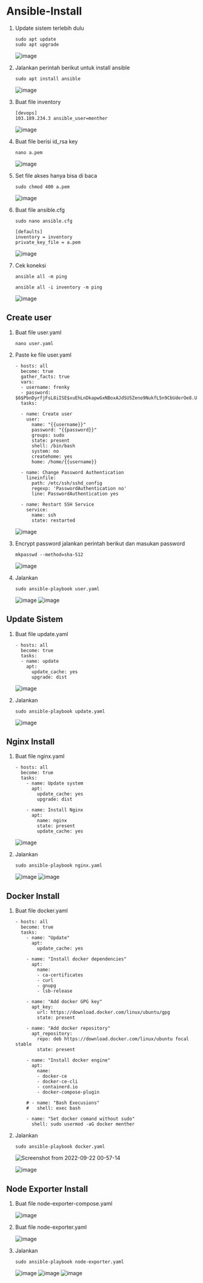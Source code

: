 # Ansible-Install


1. Update sistem terlebih dulu

       sudo apt update
       sudo apt upgrade

   ![image](https://user-images.githubusercontent.com/40049149/191546792-a9ee4267-e288-425e-8168-ffb778bc2f65.png)

2. Jalankan perintah berikut untuk install ansible

       sudo apt install ansible

   ![image](https://user-images.githubusercontent.com/40049149/191548304-382ebd5e-18ce-4135-a855-2cb54fcf7fb4.png)

3. Buat file inventory

       [devops]
       103.189.234.3 ansible_user=menther

   ![image](https://user-images.githubusercontent.com/40049149/191549807-8b31a94b-df8f-4bfa-854c-004b77e16a9d.png)

4. Buat file berisi id_rsa key

       nano a.pem

   ![image](https://user-images.githubusercontent.com/40049149/191550579-75977770-819e-48c1-a237-a4a6e9739473.png)

5. Set file akses hanya bisa di baca

       sudo chmod 400 a.pem

   ![image](https://user-images.githubusercontent.com/40049149/191551032-b0b91e1f-b01e-47cc-aa56-26291687b2a1.png)

6. Buat file ansible.cfg 

       sudo nano ansible.cfg
       
       [defaults]
       inventory = inventory
       private_key_file = a.pem

   ![image](https://user-images.githubusercontent.com/40049149/191552622-043f9fcc-72e5-4e0d-92da-71577c05fccc.png)

7. Cek koneksi

       ansible all -m ping
       
       ansible all -i inventory -m ping

   ![image](https://user-images.githubusercontent.com/40049149/191553113-16e45375-28e4-469e-8bc9-0f6211b09060.png)

## Create user

1. Buat file user.yaml

       nano user.yaml

2. Paste ke file user.yaml

       - hosts: all
         become: true
         gather_facts: true
         vars:
         - username: frenky
         - password: $6$PbnDyrfjFsL8iISE$xuEhLnDkapwGxNBoxAJdSU5Zeno9NukfL5n9CbUderOe8.UgqitNkyAmDEAtl788rmFpNS4UCxNzBhK2KYv5T.
         tasks:

         - name: Create user
           user:
             name: "{{username}}"
             password: "{{password}}"
             groups: sudo
             state: present
             shell: /bin/bash
             system: no
             createhome: yes
             home: /home/{{username}}

         - name: Change Password Authentication
           lineinfile:
             path: /etc/ssh/sshd_config
             regexp: 'PasswordAuthentication no'
             line: PasswordAuthentication yes

         - name: Restart SSH Service
           service:
             name: ssh
             state: restarted

   ![image](https://user-images.githubusercontent.com/40049149/191566414-4d1a6cd1-3919-4a69-8588-4ae3e96143cf.png)

3. Encrypt password jalankan perintah berikut dan masukan password

       mkpasswd --method=sha-512

   ![image](https://user-images.githubusercontent.com/40049149/191561866-4bb68199-610d-42a4-9f49-db7581f91cd6.png)

4. Jalankan

       sudo ansible-playbook user.yaml

   ![image](https://user-images.githubusercontent.com/40049149/191567077-5a8e5ce0-1af2-403c-ac9e-f8fe38f60f47.png)
   ![image](https://user-images.githubusercontent.com/40049149/191662018-afad9855-0010-4f8d-89fb-0c7c98274665.png)

## Update Sistem

1. Buat file update.yaml

       - hosts: all
         become: true
         tasks:
         - name: update
           apt:
             update_cache: yes
             upgrade: dist

   ![image](https://user-images.githubusercontent.com/40049149/191568578-1f23db57-dbd3-4616-9c99-a2bf5f9aa21f.png)

2. Jalankan 

       sudo ansible-playbook update.yaml

   ![image](https://user-images.githubusercontent.com/40049149/191568768-cd4f6d73-641e-476c-b284-65131dda754b.png)

## Nginx Install

1. Buat file nginx.yaml
       
       - hosts: all
         become: true
         tasks:
           - name: Update system
             apt:
               update_cache: yes
               upgrade: dist

           - name: Install Nginx
             apt:
               name: nginx
               state: present
               update_cache: yes

   ![image](https://user-images.githubusercontent.com/40049149/191571182-84303e8e-6027-4203-bfcc-21ee6e46872d.png)

2. Jalankan

       sudo ansible-playbook nginx.yaml

   ![image](https://user-images.githubusercontent.com/40049149/191571602-dc0d7f7d-babe-4f4e-a619-464b4a81487c.png)
   ![image](https://user-images.githubusercontent.com/40049149/191571694-c18cd462-578e-48bf-a850-51bced2b9d10.png)

## Docker Install

1. Buat file docker.yaml

       - hosts: all
         become: true
         tasks:
           - name: "Update"
             apt:
               update_cache: yes

           - name: "Install docker dependencies"
             apt:
               name:
               - ca-certificates
               - curl
               - gnupg
               - lsb-release

           - name: "Add docker GPG key"
             apt_key:
               url: https://download.docker.com/linux/ubuntu/gpg
               state: present

           - name: "Add docker repository"
             apt_repository:
               repo: deb https://download.docker.com/linux/ubuntu focal stable
               state: present

           - name: "Install docker engine"
             apt:
               name:
               - docker-ce
               - docker-ce-cli
               - containerd.io
               - docker-compose-plugin

           # - name: "Bash Execusions"
           #   shell: exec bash

           - name: "Set docker comand without sudo"
             shell: sudo usermod -aG docker menther

2. Jalankan

       sudo ansible-playbook docker.yaml

   ![Screenshot from 2022-09-22 00-57-14](https://user-images.githubusercontent.com/40049149/191577634-7ceb63bf-a54e-49e9-8c63-dce3a05f7364.png)

   ![image](https://user-images.githubusercontent.com/40049149/191639960-587272b8-8613-4133-8037-eb98eefd794e.png)

## Node Exporter Install

1. Buat file node-exporter-compose.yaml

   ![image](https://user-images.githubusercontent.com/40049149/191662177-dbce45a1-440e-47e1-8c53-9d9115e0e54d.png)

2. Buat file node-exporter.yaml

   ![image](https://user-images.githubusercontent.com/40049149/191663080-86bcb5d2-0b1e-458d-babf-2d8294f0c74a.png)
   
3. Jalankan

       sudo ansible-playbook node-exporter.yaml

   ![image](https://user-images.githubusercontent.com/40049149/191663213-42ad1f86-678e-4fe5-a0ec-a76f9b2d6813.png)
   ![image](https://user-images.githubusercontent.com/40049149/191663322-23a08d0f-a044-4b98-b69d-194bf3446ae3.png)
   ![image](https://user-images.githubusercontent.com/40049149/191663434-713082db-2f00-441e-b174-8723e45ddb45.png)











